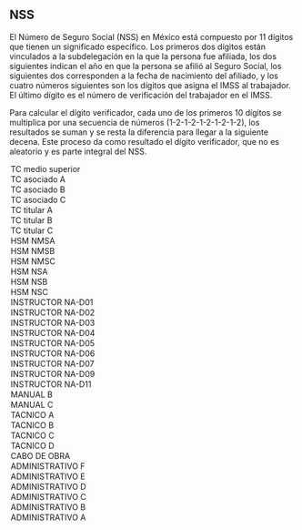 ## NSS

El Número de Seguro Social (NSS) en México está compuesto por 11 dígitos que tienen un significado específico. 
Los primeros dos dígitos están vinculados a la subdelegación en la que la persona fue afiliada, 
los dos siguientes indican el año en que la persona se afilió al Seguro Social, 
los siguientes dos corresponden a la fecha de nacimiento del afiliado, y 
los cuatro números siguientes son los dígitos que asigna el IMSS al trabajador. 
El último dígito es el número de verificación del trabajador en el IMSS.

Para calcular el dígito verificador, cada uno de los primeros 10 dígitos se multiplica por una secuencia de números (1-2-1-2-1-2-1-2-1-2), los resultados se suman y se resta la diferencia para llegar a la siguiente decena. Este proceso da como resultado el dígito verificador, que no es aleatorio y es parte integral del NSS.

<option value="d32">TC medio superior</option>
        <option value="d08">TC asociado A</option>
        <option value="d09">TC asociado B</option>
        <option value="d33">TC asociado C</option>
        <option value="d34">TC titular A</option>
        <option value="d35">TC titular B</option>
        <option value="d36">TC titular C</option>
        <option value="D37">HSM NMSA</option>
        <option value="d38">HSM NMSB</option>
        <option value="d39">HSM NMSC</option>
        <option value="d40">HSM NSA</option>
        <option value="d41">HSM NSB</option>
        <option value="d42">HSM NSC</option>
        <option value="d43">INSTRUCTOR NA-D01</option>
        <option value="d44">INSTRUCTOR NA-D02</option>
        <option value="d45">INSTRUCTOR NA-D03</option>
        <option value="d46">INSTRUCTOR NA-D04</option>
        <option value="d47">INSTRUCTOR NA-D05</option>
        <option value="d48">INSTRUCTOR NA-D06</option>
        <option value="d49">INSTRUCTOR NA-D07</option>
        <option value="d451">INSTRUCTOR NA-D09</option>
        <option value="d453">INSTRUCTOR NA-D11</option>
        <option value="AMB">MANUAL B</option>
        <option value="AMC">MANUAL C</option>
        <option value="ATA">TACNICO A</option>
        <option value="ATB">TACNICO B</option>
        <option value="ATC">TACNICO C</option>
        <option value="ATD">TACNICO D</option>
        <option value="A79">CABO DE OBRA</option>
        <option value="AAA">ADMINISTRATIVO F</option>
        <option value="AA2">ADMINISTRATIVO E</option>
        <option value="AAB">ADMINISTRATIVO D</option>
        <option value="AAC">ADMINISTRATIVO C</option>
        <option value="AAD">ADMINISTRATIVO B</option>
        <option value="A01">ADMINISTRATIVO A</option>